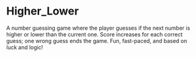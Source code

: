 # Higher_Lower
A number guessing game where the player guesses if the next number is higher or lower than the current one. Score increases for each correct guess; one wrong guess ends the game. Fun, fast-paced, and based on luck and logic!
